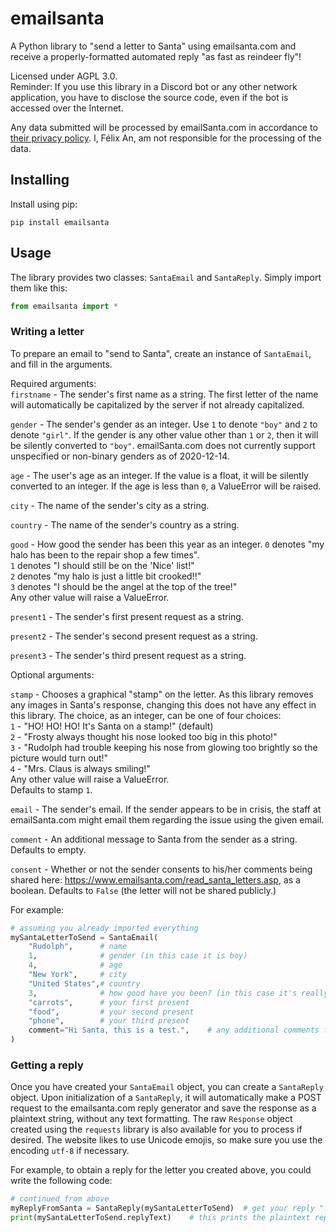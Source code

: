 # emailsanta
 A Python library to "send a letter to Santa" using emailsanta.com and receive a properly-formatted automated reply "as fast as reindeer fly"!  

 Licensed under AGPL 3.0.  
 Reminder: If you use this library in a Discord bot or any other network application, you have to disclose the source code, even if the bot is accessed over the Internet. 

 Any data submitted will be processed by emailSanta.com in accordance to [their privacy policy](https://www.emailsanta.com/privacy.asp). I, Félix An, am not responsible for the processing of the data.
## Installing
 Install using pip:  
 ```
 pip install emailsanta
 ```

 ## Usage
 The library provides two classes: `SantaEmail` and `SantaReply`. Simply import them like this:
 ```python
 from emailsanta import *
 ```

 ### Writing a letter
 To prepare an email to "send to Santa", create an instance of `SantaEmail`, and fill in the arguments.  

 Required arguments:  
`firstname` - The sender's first name as a string. The first letter
of the name will automatically be capitalized by the server if not
already capitalized.

`gender` - The sender's gender as an integer. Use `1` to denote
`"boy"` and `2` to denote `"girl"`. If the gender is any other value other
than `1` or `2`, then it will be silently converted to `"boy"`. emailSanta.com
does not currently support unspecified or non-binary genders as of
2020-12-14.

`age` - The user's age as an integer. If the value is a float, it
will be silently converted to an integer. If the age is less than `0`,
a ValueError will be raised.

`city` - The name of the sender's city as a string.

`country` - The name of the sender's country as a string.

`good` - How good the sender has been this year as an integer.
`0` denotes "my halo has been to the repair shop a few times".  
`1` denotes "I should still be on the 'Nice' list!"  
`2` denotes "my halo is just a little bit crooked!!"  
`3` denotes "I should be the angel at the top of the tree!"  
Any other value will raise a ValueError.

`present1` - The sender's first present request as a string.

`present2` - The sender's second present request as a string.

`present3` - The sender's third present request as a string.

Optional arguments:  

`stamp` - Chooses a graphical "stamp" on the letter. As this library
removes any images in Santa's response, changing this does not have any
effect in this library. The choice, as an integer, can be one of four
choices:  
`1` - "HO! HO! HO! It's Santa on a stamp!" (default)  
`2` - "Frosty always thought his nose looked too big in this photo!"  
`3` - "Rudolph had trouble keeping his nose from glowing too brightly so
the picture would turn out!"  
`4` - "Mrs. Claus is always smiling!"  
Any other value will raise a ValueError.  
Defaults to stamp `1`.

`email` - The sender's email. If the sender appears to be in crisis,
the staff at emailSanta.com might email them regarding the issue using
the given email.

`comment` - An additional message to Santa from the sender as a string.
Defaults to empty.

`consent` - Whether or not the sender consents to his/her comments
being shared here: https://www.emailsanta.com/read_santa_letters.asp,
as a boolean. Defaults to ``False`` (the letter will not be shared publicly.)

For example:
```python
# assuming you already imported everything
mySantaLetterToSend = SantaEmail(
    "Rudolph",      # name
    1,              # gender (in this case it is boy)
    4,              # age
    "New York",     # city
    "United States",# country
    3,              # how good have you been? (in this case it's really really good!)
    "carrots",      # your first present
    "food",         # your second present
    "phone",        # your third present
    comment="Hi Santa, this is a test.",    # any additional comments for Santa
)
```

### Getting a reply
Once you have created your `SantaEmail` object, you can create a `SantaReply` object. Upon initialization of a `SantaReply`, it will automatically make a POST request to the emailsanta.com reply generator and save the response as a plaintext string, without any text formatting. The raw `Response` object created using the `requests` library is also available for you to process if desired. The website likes to use Unicode emojis, so make sure you use the encoding `utf-8` if necessary.

For example, to obtain a reply for the letter you created above, you could write the following code:

```python
# continued from above
myReplyFromSanta = SantaReply(mySantaLetterToSend)  # get your reply "from Santa"!
print(mySantaLetterToSend.replyText)    # this prints the plaintext reply
```